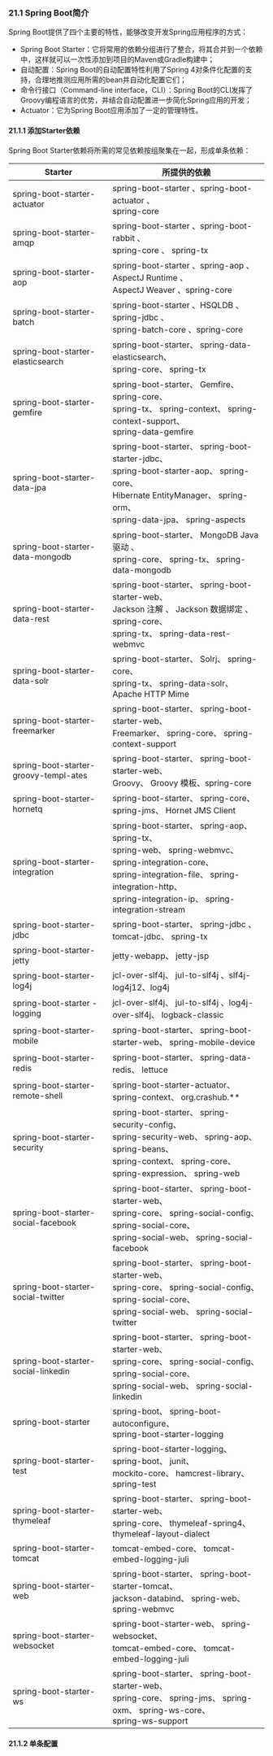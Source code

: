 ### 21.1 Spring Boot简介

Spring Boot提供了四个主要的特性，能够改变开发Spring应用程序的方式：

+ Spring Boot Starter：它将常用的依赖分组进行了整合，将其合并到一个依赖中，这样就可以一次性添加到项目的Maven或Gradle构建中；
+ 自动配置：Spring Boot的自动配置特性利用了Spring 4对条件化配置的支持，合理地推测应用所需的bean并自动化配置它们；
+ 命令行接口（Command-line interface，CLI）：Spring Boot的CLI发挥了Groovy编程语言的优势，并结合自动配置进一步简化Spring应用的开发；
+ Actuator：它为Spring Boot应用添加了一定的管理特性。

#### 21.1.1 添加Starter依赖

Spring Boot Starter依赖将所需的常见依赖按组聚集在一起，形成单条依赖：

| Starter                               | 所提供的依赖                                                 |
| ------------------------------------- | ------------------------------------------------------------ |
| spring-boot-starter-actuator          | spring-boot-starter 、spring-boot-actuator 、<br>spring-core |
| spring-boot-starter-amqp              | spring-boot-starter 、spring-boot-rabbit 、<br>spring-core 、 spring-tx |
| spring-boot-starter-aop               | spring-boot-starter 、spring-aop 、AspectJ Runtime 、<br>AspectJ Weaver 、spring-core |
| spring-boot-starter-batch             | spring-boot-starter 、HSQLDB 、spring-jdbc 、<br>spring-batch-core 、spring-core |
| spring-boot-starter-elasticsearch     | spring-boot-starter、 spring-data-elasticsearch、<br> spring-core、 spring-tx |
| spring-boot-starter-gemfire           | spring-boot-starter、 Gemfire、 spring-core、<br> spring-tx、 spring-context、 spring-context-support、<br> spring-data-gemfire |
| spring-boot-starter-data-jpa          | spring-boot-starter、 spring-boot-starter-jdbc、<br>spring-boot-starter-aop、 spring-core、 <br>Hibernate EntityManager、 spring-orm、 <br>spring-data-jpa、 spring-aspects |
| spring-boot-starter-data-mongodb      | spring-boot-starter、 MongoDB Java 驱动 、<br> spring-core、 spring-tx、 spring-data-mongodb |
| spring-boot-starter-data-rest         | spring-boot-starter、 spring-boot-starter-web、 <br>Jackson 注解 、 Jackson 数据绑定 、 spring-core、<br> spring-tx、 spring-data-rest-webmvc |
| spring-boot-starter-data-solr         | spring-boot-starter、 Solrj、 spring-core、<br> spring-tx、 spring-data-solr、 Apache HTTP Mime |
| spring-boot-starter-freemarker        | spring-boot-starter、 spring-boot-starter-web、 <br>Freemarker、 spring-core、 spring-context-support |
| spring-boot-starter-groovy-templ-ates | spring-boot-starter、 spring-boot-starter-web、 <br>Groovy、 Groovy 模板、spring-core |
| spring-boot-starter-hornetq           | spring-boot-starter、 spring-core、<br> spring-jms、 Hornet JMS Client |
| spring-boot-starter-integration       | spring-boot-starter、 spring-aop、 spring-tx、<br> spring-web、 spring-webmvc、 spring-integration-core、<br> spring-integration-file、 spring-integration-http、 <br>spring-integration-ip、 spring-integration-stream |
| spring-boot-starter-jdbc              | spring-boot-starter、 spring-jdbc 、tomcat-jdbc、 spring-tx  |
| spring-boot-starter-jetty             | jetty-webapp、 jetty-jsp                                     |
| spring-boot-starter-log4j             | jcl-over-slf4j、 jul-to-slf4j 、slf4j-log4j12、log4j         |
| spring-boot-starter -logging          | jcl-over-slf4j、 jul-to-slf4j 、log4j-over-slf4j、 logback-classic |
| spring-boot-starter-mobile            | spring-boot-starter、 spring-boot-starter-web、 spring-mobile-device |
| spring-boot-starter-redis             | spring-boot-starter、 spring-data-redis、 lettuce            |
| spring-boot-starter-remote-shell      | spring-boot-starter-actuator、 spring-context、 org.crashub.** |
| spring-boot-starter-security          | spring-boot-starter、 spring-security-config、 <br>spring-security-web、 spring-aop、 spring-beans、<br> spring-context、 spring-core、 spring-expression、 spring-web |
| spring-boot-starter-social-facebook   | spring-boot-starter、 spring-boot-starter-web、<br> spring-core、 spring-social-config、 spring-social-core、 <br>spring-social-web、 spring-social-facebook |
| spring-boot-starter-social-twitter    | spring-boot-starter、 spring-boot-starter-web、 <br>spring-core、 spring-social-config、 spring-social-core、 <br>spring-social-web、 spring-social-twitter |
| spring-boot-starter-social-linkedin   | spring-boot-starter、 spring-boot-starter-web、 <br>spring-core、 spring-social-config、 spring-social-core、<br> spring-social-web、 spring-social-linkedin |
| spring-boot-starter                   | spring-boot、 spring-boot-autoconfigure、 <br>spring-boot-starter-logging |
| spring-boot-starter-test              | spring-boot-starter-logging、 spring-boot、 junit、<br>mockito-core、 hamcrest-library、 spring-test |
| spring-boot-starter-thymeleaf         | spring-boot-starter、 spring-boot-starter-web、<br> spring-core、 thymeleaf-spring4、 thymeleaf-layout-dialect |
| spring-boot-starter-tomcat            | tomcat-embed-core、 tomcat-embed-logging-juli                |
| spring-boot-starter-web               | spring-boot-starter、 spring-boot-starter-tomcat、<br> jackson-databind、 spring-web、 spring-webmvc |
| spring-boot-starter-websocket         | spring-boot-starter-web、 spring-websocket、 <br>tomcat-embed-core、 tomcat-embed-logging-juli |
| spring-boot-starter-ws                | spring-boot-starter、 spring-boot-starter-web、 <br>spring-core、 spring-jms、 spring-oxm、 spring-ws-core、<br>spring-ws-support |

#### 21.1.2 单条配置



